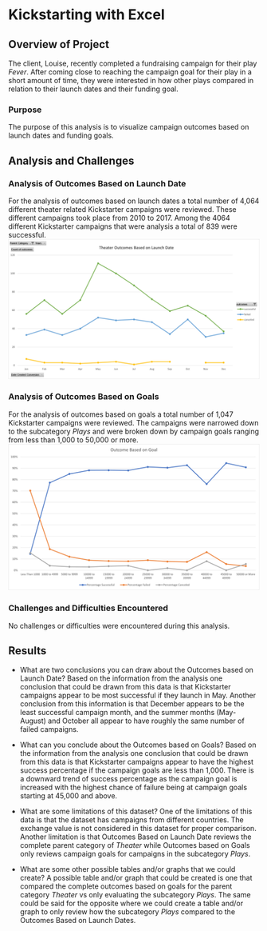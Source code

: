 # Kickstarting with Excel

## Overview of Project
The client, Louise, recently completed a fundraising campaign for their play *Fever*. After coming close to reaching the campaign goal for their play in a short amount of time, they were interested in how other plays compared in relation to their launch dates and their funding goal.

### Purpose
The purpose of this analysis is to visualize campaign outcomes based on launch dates and funding goals.

## Analysis and Challenges

### Analysis of Outcomes Based on Launch Date
For the analysis of outcomes based on launch dates a total number of 4,064 different theater related Kickstarter campaigns were reviewed. These different campaigns took place from 2010 to 2017. Among the 4064 different Kickstarter campaigns that were analysis a total of 839 were successful. 
![Outcome Vs Launch chart](Resources/Theater_Outcomes_Vs_Launch.png)

### Analysis of Outcomes Based on Goals
For the analysis of outcomes based on goals a total number of 1,047 Kickstarter campaigns were reviewed. The campaigns were narrowed down to the subcategory *Plays* and were broken down by campaign goals ranging from less than 1,000 to 50,000 or more.
![Outcome Vs Goals chart](Resources/Outcomes_Vs_Goals.png)

### Challenges and Difficulties Encountered
No challenges or difficulties were encountered during this analysis.

## Results
- What are two conclusions you can draw about the Outcomes based on Launch Date?
Based on the information from the analysis one conclusion that could be drawn from this data is that Kickstarter campaigns appear to be most successful if they launch in May. Another conclusion from this information is that December appears to be the least successful campaign month, and the summer months (May-August) and October all appear to have roughly the same number of failed campaigns.

- What can you conclude about the Outcomes based on Goals?
Based on the information from the analysis one conclusion that could be drawn from this data is that Kickstarter campaigns appear to have the highest success percentage if the campaign goals are less than 1,000. There is a downward trend of success percentage as the campaign goal is increased with the highest chance of failure being at campaign goals starting at 45,000 and above. 

- What are some limitations of this dataset?
One of the limitations of this data is that the dataset has campaigns from different countries. The exchange value is not considered in this dataset for proper comparison. Another limitation is that Outcomes Based on Launch Date reviews the complete parent category of *Theater* while Outcomes based on Goals only reviews campaign goals for campaigns in the subcategory *Plays*.

- What are some other possible tables and/or graphs that we could create?
A possible table and/or graph that could be created is one that compared the complete outcomes based on goals for the parent category *Theater* vs only evaluating the subcategory *Plays*. The same could be said for the opposite where we could create a table and/or graph to only review how the subcategory *Plays* compared to the Outcomes Based on Launch Dates.
